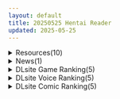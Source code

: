 ```yaml
---
layout: default
title: 20250525 Hentai Reader
updated: 2025-05-25
---
```


<details class='content-parent'>
<summary>
Resources(10)
</summary>
<details class='content-child'>
<summary>
<span class='rss-title'> [3D同人动画] akira Brave777 大佬 视频作品合集25.4 [22G] </span> <a class='rss-link' href='https://gmgard.com/gm129303' target='_blank'>&nbsp;</a>
<div class='rss-published'> 🕛 20250524 18:29:35</div>
</summary>
<img src="https://static.gmgard.us/Images/upload/11031250229353916.jpg" /><br /><p>四月份的主体是兄弟你好香+管人（那个兔子我认识另一个叫啥的？）</p>
</details>
<details class='content-child'>
<summary>
<span class='rss-title'> [R18资源相关][悬赏1000棒棒糖]求[ハムスターの煮込み]的作品 </span> <a class='rss-link' href='https://gmgard.com/gm129302' target='_blank'>&nbsp;</a>
<div class='rss-published'> 🕛 20250524 15:30:10</div>
</summary>
<img src="https://static.gmgard.us/Images/upload/18277242305251753.jpg" /><br /><p>如图</p>
</details>
<details class='content-child'>
<summary>
<span class='rss-title'> [AI汉化][RJ01397442][からあげカンパニー] 見習いサキュバス リリちゃん </span> <a class='rss-link' href='https://gmgard.com/gm129301' target='_blank'>&nbsp;</a>
<div class='rss-published'> 🕛 20250524 14:37:53</div>
</summary>
<img src="https://static.gmgard.us/Images/upload/2096242208463893.jpg" /><br /><p>故事梗概
主人公成功进入大学，开始了梦寐以求的独居生活。他原本期待平静的生活，但一个自称魅魔的少女——莉莉出现在他面前。从此，主人公与莉莉约定在30天内，看谁能先让对方屈服。主人公能否不被莉莉诱惑，成功让莉莉屈服呢……？</p>
</details>
<details class='content-child'>
<summary>
<span class='rss-title'> [SLG/官中][240419][ Texic]淑女的广场 熟女广场 MILF's Plaza V18b11+DLC 全画廊 PC[3.8G/百度] </span> <a class='rss-link' href='https://gmgard.com/gm129300' target='_blank'>&nbsp;</a>
<div class='rss-published'> 🕛 20250524 13:24:08</div>
</summary>
<img src="https://p.inari.site/usr/804/683184d5089e4.jpg" /><br /><p>[SLG/官中]淑女的广场 熟女广场 MILF's Plaza V18b11+DLC 全画廊&nbsp;PC[3.8G/百度]
入正：https://store.steampowered.com/app/2706300/MILFs_Plaza/</p>
</details>
<details class='content-child'>
<summary>
<span class='rss-title'> [RJ01319586][サークル冥魅亭]小悪魔スマホ ~ 美人エロ姉妹とボクのイチャイチャハーレム </span> <a class='rss-link' href='https://gmgard.com/gm129299' target='_blank'>&nbsp;</a>
<div class='rss-published'> 🕛 20250524 13:23:59</div>
</summary>
<img src="https://static.gmgard.us/Images/upload/62723241742357430.jpg" /><br /><p>虽然在我之前发的合集里也更新了不过单发一个骗骗分（</p>
</details>
<details class='content-child'>
<summary>
<span class='rss-title'> 【R3686】[安卓][电脑][おぷちみすちっく] やこねの露出成長日記 / 亚可奈的露出成长记录 AI翻译版 </span> <a class='rss-link' href='https://blog.reimu.net/archives/110280' target='_blank'>&nbsp;</a>
<div class='rss-published'> 🕛 20250524 08:00:59</div>
</summary>
继续发个人外娘系列，今天是发个狐娘，游戏流程不长大概两三小时就能玩完，并且使用键盘来主动操作露出，游戏开场自带 &#8230; <a class="more-link" href="https://blog.reimu.net/archives/110280">继续阅读<span class="screen-reader-text">【R3686】[安卓][电脑][おぷちみすちっく] やこねの露出成長日記 / 亚可奈的露出成长记录 AI翻译版</span></a>
</details>
<details class='content-child'>
<summary>
<span class='rss-title'> [長い草] 今年から共学の学校に入学したら男が僕だけだった </span> <a class='rss-link' href='https://www.hacg.icu/wp/100759.html' target='_blank'>&nbsp;</a>
<div class='rss-published'> 🕛 20250524 07:05:48</div>
</summary>
女校合并后，只有1个男主， 刚到学校第第一天就被女生袭击了 進了從今年開始男女合 &#8230; <a href="https://www.hacg.icu/wp/100759.html">继续阅读 <span class="meta-nav">&#8594;</span></a>
</details>
<details class='content-child'>
<summary>
<span class='rss-title'> [4K120FPS][未知字幕组][ばにぃうぉ~か~]OVA千鶴ちゃん開発日記 #1-6[8G] </span> <a class='rss-link' href='https://gmgard.com/gm129298' target='_blank'>&nbsp;</a>
<div class='rss-published'> 🕛 20250524 05:40:08</div>
</summary>
<img src="https://static.gmgard.us/Images/upload/26577241238441638.jpg" /><br /><p>
	[ばにぃうぉ～か～]OVA千鶴ちゃん開発日記 ＃1[4K120FPS].mkv
	[ばにぃうぉ～か～]OVA千鶴ちゃん開発日記 ＃2[4K120FPS].mkv
	[ばにぃうぉ～か～]OVA千鶴ちゃん開発日記 ＃3[4K120FPS].mkv
	[ばにぃうぉ～か～]OVA千鶴ちゃん開発日記 ＃4[4K120FPS].mkv
	[ばにぃうぉ～か～]OVA千鶴ちゃん開発日記 ＃5[4K120FPS</p>
</details>
<details class='content-child'>
<summary>
<span class='rss-title'> [自购][黑猫汉化][RJ133118][ディーゼルマイン]犯され勇者IV~ANOTHER STORY~[580M][PC+安卓] </span> <a class='rss-link' href='https://gmgard.com/gm129297' target='_blank'>&nbsp;</a>
<div class='rss-published'> 🕛 20250524 05:40:08</div>
</summary>
<img src="https://static.gmgard.us/Images/upload/20568241119095621.jpg" /><br /><p>入正页面：点击转跳
社团名/商标名：ディーゼルマイン
贩卖日：2014年04月25日
支持的语言：日本語
分类：人外娘/魔物娘 机器人/仿生人 幻想 乳交 多p/乱交 反向奸</p>
</details>
<details class='content-child'>
<summary>
<span class='rss-title'> 【S4863】[自购][さくらぷりん] 腐界に眠る王女のアバドーン </span> <a class='rss-link' href='https://blog.reimu.net/archives/110438' target='_blank'>&nbsp;</a>
<div class='rss-published'> 🕛 20250524 05:00:05</div>
</summary>
最近正在打算整一个大工程，所以就发一个无聊的时候逛DLsite发现的一个游戏，主要是这玩意标签挺吸引人的，男男 &#8230; <a class="more-link" href="https://blog.reimu.net/archives/110438">继续阅读<span class="screen-reader-text">【S4863】[自购][さくらぷりん] 腐界に眠る王女のアバドーン</span></a>
</details>

</details>
<details class='content-parent'>
<summary>
News(1)
</summary>
<details class='content-child'>
<summary>
<span class='rss-title'> 奇幻世界的快樂播種慢活RPG，《Forestia～小小村莊牧場生活～》DLsite紳士農場新作​​​​​​​週度熱銷大好評 </span> <a class='rss-link' href='https://www.4gamers.com.tw/news/detail/72001/forestia-dlsite-now-on-sale' target='_blank'>&nbsp;</a>
<div class='rss-published'> 🕛 20250524 18:47:50</div>
</summary>
<img src="https://img.4gamers.com.tw/news-image/5f70b0c4-1aa0-4e81-9e48-75cab9524c57.jpg"/>
又一款值得品味的作品
</details>

</details>
<details class='content-parent'>
<summary>
DLsite Game Ranking(5)
</summary>
<details class='content-child'>
<summary>
<span class='rss-title'> パチスロクエスト ー閉ざされた女神ー [OMYGAMES] </span> <a class='rss-link' href='https://www.dlsite.com/maniax/work/=/product_id/RJ01300504.html' target='_blank'>&nbsp;</a>
<div class='rss-published'> 🕛 20250525 17:46:51</div>
</summary>
<img src ="http://img.dlsite.jp/modpub/images2/work/doujin/RJ01301000/RJ01300504_img_main.jpg"/><br/>エロ×スロット×RPG = エロスロRPG!! スロット経験者もそうじゃない方も楽しめます! スロットで稼いで、モンスターを倒して&仲間にして、武器を強化して、魔王を倒す物語がつまらないわけがない!
</details>
<details class='content-child'>
<summary>
<span class='rss-title'> フォレスティア～ちいさな町の牧場ライフ～ [いなずまそふと] </span> <a class='rss-link' href='https://www.dlsite.com/maniax/work/=/product_id/RJ01271506.html' target='_blank'>&nbsp;</a>
<div class='rss-published'> 🕛 20250525 17:46:51</div>
</summary>
<img src ="http://img.dlsite.jp/modpub/images2/work/doujin/RJ01272000/RJ01271506_img_main.jpg"/><br/>作物を育てたり、動物をお世話したり、釣りに採集に鉱山に…多彩なヒロインとの交流も楽しめる。本格スローライフシミュレーションゲーム!
</details>
<details class='content-child'>
<summary>
<span class='rss-title'> 小悪魔スマホ ～ 美人エロ姉妹とボクのイチャイチャハーレム [サークル冥魅亭] </span> <a class='rss-link' href='https://www.dlsite.com/maniax/work/=/product_id/RJ01319586.html' target='_blank'>&nbsp;</a>
<div class='rss-published'> 🕛 20250525 17:46:51</div>
</summary>
<img src ="http://img.dlsite.jp/modpub/images2/work/doujin/RJ01320000/RJ01319586_img_main.jpg"/><br/>不思議な「小悪魔スマホ」を手に、おねえちゃんたちとエッチなイチャイチャ特化育成RPGです
</details>
<details class='content-child'>
<summary>
<span class='rss-title'> 【中英日韩西】AV导演生活！-请拍下各种模样的我- [TeamKRAMA] </span> <a class='rss-link' href='https://www.dlsite.com/maniax/work/=/product_id/RJ01325945.html' target='_blank'>&nbsp;</a>
<div class='rss-published'> 🕛 20250525 17:46:51</div>
</summary>
<img src ="http://img.dlsite.jp/modpub/images2/work/doujin/RJ01326000/RJ01325945_img_main.jpg"/><br/> AV制作模拟游戏！这是一款可以自由享受AV拍摄、编辑和销售的模拟游戏。主人公为了偿还债务，将与女主角姬宫和（ひめみやのどか）一起展开各种玩法和情境！通过开发拍摄地点并利用物品来制作最好的AV作品！
</details>
<details class='content-child'>
<summary>
<span class='rss-title'> メルフィアス 蒼紅のヴァージェ [dorgel] </span> <a class='rss-link' href='https://www.dlsite.com/maniax/work/=/product_id/RJ01345367.html' target='_blank'>&nbsp;</a>
<div class='rss-published'> 🕛 20250525 17:46:51</div>
</summary>
<img src ="http://img.dlsite.jp/modpub/images2/work/doujin/RJ01346000/RJ01345367_img_main.jpg"/><br/>W寝取られRPG。仄暗い世界に舞い降りた二人の少女が目の前で壊されていく。バトルはアニメ+犯されているヒロインと目が合うNTR戦闘。
</details>

</details>
<details class='content-parent'>
<summary>
DLsite Voice Ranking(5)
</summary>
<details class='content-child'>
<summary>
<span class='rss-title'> 【裏メニューあり♡】低音ボイスが落ち着くクール僕っこメイドのトロける耳奉仕♡ ～ メイドのお耳癒しリフレ店 ～ [えもこ本舗] </span> <a class='rss-link' href='https://www.dlsite.com/maniax/work/=/product_id/RJ01393978.html' target='_blank'>&nbsp;</a>
<div class='rss-published'> 🕛 20250525 17:46:54</div>
</summary>
<img src ="http://img.dlsite.jp/modpub/images2/work/doujin/RJ01394000/RJ01393978_img_main.jpg"/><br/>クールな僕っこメイドによるドキドキ耳癒しASMR(耳かき・耳ふ―・マッサージ・タッピング・耳舐め)
</details>
<details class='content-child'>
<summary>
<span class='rss-title'> 【耳舐め猫の全力おまんこASMR】おまんこ音が脳に響く★プライベートオナニー！2【圧倒的リアル感!!】 [来世猫と未来の大富豪] </span> <a class='rss-link' href='https://www.dlsite.com/maniax/work/=/product_id/RJ01390087.html' target='_blank'>&nbsp;</a>
<div class='rss-published'> 🕛 20250525 17:46:54</div>
</summary>
<img src ="http://img.dlsite.jp/modpub/images2/work/doujin/RJ01391000/RJ01390087_img_main.jpg"/><br/>耳舐め猫の耳舐め以上の欲望解禁★気持ち良さに喘ぎ続ける極上おまんこASMRを聴け～～～っ！
</details>
<details class='content-child'>
<summary>
<span class='rss-title'> 【性癖布教期間限定100円】クールな皮肉屋の高身長美人神官に◯眠で常識を書き換え、性処理を義務と割り切らせたりいつでも生ハメ可能のオナホ担当へ【イチャラブエンド】 [あとりえスターズ] </span> <a class='rss-link' href='https://www.dlsite.com/maniax/work/=/product_id/RJ01363449.html' target='_blank'>&nbsp;</a>
<div class='rss-published'> 🕛 20250525 17:46:54</div>
</summary>
<img src ="http://img.dlsite.jp/modpub/images2/work/doujin/RJ01364000/RJ01363449_img_main.jpg"/><br/>「あなた」を見下し軽蔑する高貴な美人神官を◯眠魔法で常識改変し、いつでも好き放題に生コキ担当係として奉仕させ最終的にイチャラブ生オナホ伴侶として婚約を誓わせるハッピーエンド音声！
</details>
<details class='content-child'>
<summary>
<span class='rss-title'> 孕ませ奴○バニー～欲しがりクールバニーのドM願望ダダ漏れラブラブご奉仕えっち～ [オトヨメ] </span> <a class='rss-link' href='https://www.dlsite.com/maniax/work/=/product_id/RJ01390823.html' target='_blank'>&nbsp;</a>
<div class='rss-published'> 🕛 20250525 17:46:54</div>
</summary>
<img src ="http://img.dlsite.jp/modpub/images2/work/doujin/RJ01391000/RJ01390823_img_main.jpg"/><br/>「この…欲しがりな奴○バニーのおまんこに…ご主人様の所有物であることを分からせてください…♡」全編"ドM願望ダダ漏れ"注意報♪アナタの所有物であるクールであまあまな"孕ませ奴○バニー"を徹底的に可愛がってあげる孕ませ日常♪普段はクールなのにエッチ中は"超ドM"で欲しがり発情中♪スパンキング、首絞めエッチetc…激あまベロチューモードとオホ声モードの超絶落差エロス沼にハマること必至なドスケベ音声です♪CV:柚木つばめ様
</details>
<details class='content-child'>
<summary>
<span class='rss-title'> 金銀稲荷○リババアに【強○娶られ】寵愛ささやき [じゃばらいふ] </span> <a class='rss-link' href='https://www.dlsite.com/maniax/work/=/product_id/RJ01391720.html' target='_blank'>&nbsp;</a>
<div class='rss-published'> 🕛 20250525 17:46:54</div>
</summary>
<img src ="http://img.dlsite.jp/modpub/images2/work/doujin/RJ01392000/RJ01391720_img_main.jpg"/><br/>金狐と銀狐。二匹の稲荷○リババアに一目惚れされ、 溢れるほど与えられ&搾られ吸われながら愛されてしまう強○あまあま♡寵愛新婚生活(CV:大山チロル・このえゆずこ)
</details>

</details>
<details class='content-parent'>
<summary>
DLsite Comic Ranking(5)
</summary>
<details class='content-child'>
<summary>
<span class='rss-title'> 乳首開発サロンへようこそ [えろはむちゃん] </span> <a class='rss-link' href='https://www.dlsite.com/maniax/work/=/product_id/RJ01372327.html' target='_blank'>&nbsp;</a>
<div class='rss-published'> 🕛 20250525 17:46:57</div>
</summary>
<img src ="http://img.dlsite.jp/modpub/images2/work/doujin/RJ01373000/RJ01372327_img_main.jpg"/><br/>乳首開発サロンで連続絶頂！拘束・羞恥・失禁・自慰・ローションガーゼ…⁈ありとあらゆり手段で全編乳首責め！
</details>
<details class='content-child'>
<summary>
<span class='rss-title'> 敵幹部は元彼！?～マゾ魔法天使～ [もみ子さん] </span> <a class='rss-link' href='https://www.dlsite.com/maniax/work/=/product_id/RJ01393458.html' target='_blank'>&nbsp;</a>
<div class='rss-published'> 🕛 20250525 17:46:57</div>
</summary>
<img src ="http://img.dlsite.jp/modpub/images2/work/doujin/RJ01394000/RJ01393458_img_main.jpg"/><br/>敵幹部は元彼！?マゾに開発された身体が思い出してきて…
</details>
<details class='content-child'>
<summary>
<span class='rss-title'> なまオナホ先輩♡ ~ヤリたがりの先輩が後輩くんを煽ったらバッコバコに犯されてめちゃくちゃ射精される話~ [sumomo] </span> <a class='rss-link' href='https://www.dlsite.com/maniax/work/=/product_id/RJ01365103.html' target='_blank'>&nbsp;</a>
<div class='rss-published'> 🕛 20250525 17:46:57</div>
</summary>
<img src ="http://img.dlsite.jp/modpub/images2/work/doujin/RJ01366000/RJ01365103_img_main.jpg"/><br/>セックス大好きな低身長巨乳の先輩が後輩の男の子にオナホにされる漫画です
</details>
<details class='content-child'>
<summary>
<span class='rss-title'> S級冒険者の無様な敗北～おほ♡生やされたフタ〇リチ〇ポから魔力射精ちゃう♡‼～ [WHITEWILL] </span> <a class='rss-link' href='https://www.dlsite.com/maniax/work/=/product_id/RJ01398539.html' target='_blank'>&nbsp;</a>
<div class='rss-published'> 🕛 20250525 17:46:57</div>
</summary>
<img src ="http://img.dlsite.jp/modpub/images2/work/doujin/RJ01399000/RJ01398539_img_main.jpg"/><br/>肉棒を生やされた冒険者は射精の快感を教え込まれ、魔力もレベルも吐き出しながらその欲求に抗えなくなっていく。
</details>
<details class='content-child'>
<summary>
<span class='rss-title'> お前の姉ちゃんオナホ合宿行ってるらしいぜ [闇に蠢く] </span> <a class='rss-link' href='https://www.dlsite.com/maniax/work/=/product_id/RJ311637.html' target='_blank'>&nbsp;</a>
<div class='rss-published'> 🕛 20250525 17:46:57</div>
</summary>
<img src ="http://img.dlsite.jp/modpub/images2/work/doujin/RJ312000/RJ311637_img_main.jpg"/><br/>水泳部で人気の新人マネージャー香椎紗季。年上で幼馴染の彼女はボクの恋人だ。紗季姉ちゃんとは夏休み、失敗した初体験を取り返すべく一緒に過ごす約束をしていた。だが突然水泳部の合宿参加が決まってしまう。…その合宿は、合宿所全体がヤリ部屋と化すオナホ合宿だった。
</details>

</details>
